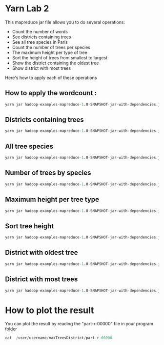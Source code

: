 # Yarn Lab 2                                           

This mapreduce jar file allows you to do several operations:

  - Count the number of words
  - See districts containing trees
  - See all tree species in Paris
  - Count the number of trees per species
  - The maximum height per type of tree
  - Sort the height of trees from smallest to largest
  - Show the district containing the oldest tree
  - Show district with most trees
 
Here's how to apply each of these operations

## How to apply the wordcount : 

```s
yarn jar hadoop-examples-mapreduce-1.0-SNAPSHOT-jar-with-dependencies.jar wordcount /user/username/raw/book.txt  /user/username/wordcount
```
##  Districts containing trees 



```s
yarn jar hadoop-examples-mapreduce-1.0-SNAPSHOT-jar-with-dependencies.jar districtswithtrees /user/username/raw/trees.csv  /user/username/districtswithtrees
```
## All tree species


```s
yarn jar hadoop-examples-mapreduce-1.0-SNAPSHOT-jar-with-dependencies.jar treeSpecies /user/username/raw/trees.csv /user/username/treeSpecies

```
## Number of trees by species

```s
yarn jar hadoop-examples-mapreduce-1.0-SNAPSHOT-jar-with-dependencies.jar treeSpeciesCount /user/username/raw/trees.csv  /user/username/treeSpeciesCount

```
## Maximum height per tree type

```s
yarn jar hadoop-examples-mapreduce-1.0-SNAPSHOT-jar-with-dependencies.jar maxHeightSpecies /user/username/raw/trees.csv  /user/username/maxHeightSpecies

```

## Sort tree height

```s
yarn jar hadoop-examples-mapreduce-1.0-SNAPSHOT-jar-with-dependencies.jar treesSortedByHeight /user/username/raw/trees.csv  /user/username/treesSortedByHeight

```
## District with oldest tree

```s
yarn jar hadoop-examples-mapreduce-1.0-SNAPSHOT-jar-with-dependencies.jar oldestTreeDistrictSort /user/username/raw/trees.csv  /user/username/oldestTreeDistrictSort

```
## District with most trees

```s
yarn jar hadoop-examples-mapreduce-1.0-SNAPSHOT-jar-with-dependencies.jar maxTreesDistrict /user/username/raw/trees.csv  /user/username/maxTreesDistrict

```

# How to plot the result 

You can plot the result by reading the "part-r-00000" file in your program folder
```s
cat  /user/username/maxTreesDistrict/part-r-00000
```



